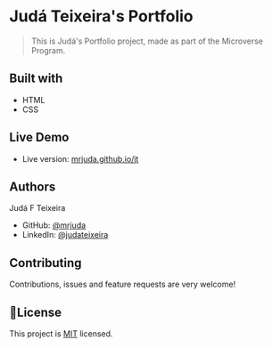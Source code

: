 # Judá Teixeira's Portfolio
> This is Judá's Portfolio project, made as part of the Microverse Program.

## Built with
- HTML
- CSS

## Live Demo
- Live version: [mrjuda.github.io/jt](https://mrjuda.github.io/jt/)

## Authors
Judá F Teixeira
- GitHub: [@mrjuda](https://github.com/mrjuda)
- LinkedIn: [@judateixeira](https://www.linkedin.com/in/judateixeira)

## Contributing
Contributions, issues and feature requests are very welcome!

## 📝License
This project is [MIT](https://github.com/mrjuda/hello-microverse/blob/main/LICENSE) licensed.